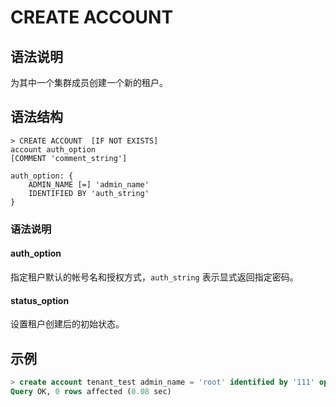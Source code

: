 # **CREATE ACCOUNT**

## **语法说明**

为其中一个集群成员创建一个新的租户。

## **语法结构**

```
> CREATE ACCOUNT  [IF NOT EXISTS]
account auth_option
[COMMENT 'comment_string']

auth_option: {
    ADMIN_NAME [=] 'admin_name'
    IDENTIFIED BY 'auth_string'
}

```

### 语法说明

#### auth_option

指定租户默认的帐号名和授权方式，`auth_string` 表示显式返回指定密码。

#### status_option

设置租户创建后的初始状态。

## **示例**

```sql
> create account tenant_test admin_name = 'root' identified by '111' open comment 'tenant_test';
Query OK, 0 rows affected (0.08 sec)
```
